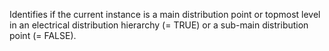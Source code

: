 ﻿Identifies if the current instance is a main distribution point or topmost level in an electrical distribution hierarchy (= TRUE) or a sub-main distribution point (= FALSE).
